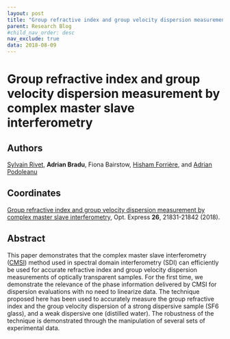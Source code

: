 ```yaml
---
layout: post
title: "Group refractive index and group velocity dispersion measurement by complex master slave interferometry"
parent: Research Blog
#child_nav_order: desc
nav_exclude: true
data: 2018-08-09
---
```

# Group refractive index and group velocity dispersion measurement by complex master slave interferometry

## Authors
[Sylvain Rivet](https://www.univ-brest.fr/menu/recherche-innovation/pages-chercheurs/RIVET-Sylvain/), **Adrian Bradu**, Fiona Bairstow, [Hisham Forrière](https://www.linkedin.com/in/hisham-forriere-b386b9112/?originalSubdomain=fr), and [Adrian Podoleanu](https://www.kent.ac.uk/research/academics/profiles/podoleanu.html)

## Coordinates
[Group refractive index and group velocity dispersion measurement by complex master slave interferometry](https://doi.org/10.1364/OE.26.021831), Opt. Express **26**, 21831-21842 (2018).

## Abstract
This paper demonstrates that the complex master slave interferometry ([CMSI](https://doi.org/10.1364/OE.24.002885)) method used in spectral domain interferometry (SDI) can efficiently be used for accurate refractive index and group velocity dispersion measurements of optically transparent samples. For the first time, we demonstrate the relevance of the phase information delivered by CMSI for dispersion evaluations with no need to linearize data. The technique proposed here has been used to accurately measure the group refractive index and the group velocity dispersion of a strong dispersive sample (SF6 glass), and a weak dispersive one (distilled water). The robustness of the technique is demonstrated through the manipulation of several sets of experimental data.